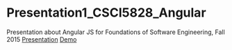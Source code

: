 # Presentation1_CSCI5828_Angular
Presentation about Angular JS for Foundations of Software Engineering, Fall 2015
[Presentation](https://github.com/MattBubernak/Presentation1_CSCI5828_Angular/blob/master/presentation/Slide0_TableOfContents.md)
[Demo](http://mattbubernak.github.io/Presentation1_CSCI5828_Angular/)
